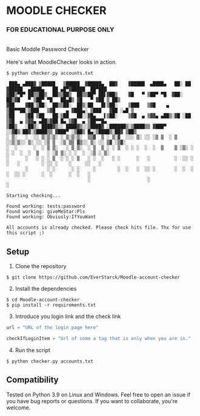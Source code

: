 # MOODLE CHECKER
### FOR EDUCATIONAL PURPOSE ONLY
<br />
Basic Moddle Password Checker
<br />
<br />
Here's what MoodleChecker looks in action.

```
$ python checker.py accounts.txt

 ███▄ ▄███▓ ▒█████   ▒█████  ▓█████▄  ██▓    ▓█████  ▄████▄   ██░ ██ ▓█████  ▄████▄   ██ ▄█▀▓█████  ██▀███  
▓██▒▀█▀ ██▒▒██▒  ██▒▒██▒  ██▒▒██▀ ██▌▓██▒    ▓█   ▀ ▒██▀ ▀█  ▓██░ ██▒▓█   ▀ ▒██▀ ▀█   ██▄█▒ ▓█   ▀ ▓██ ▒ ██▒
▓██    ▓██░▒██░  ██▒▒██░  ██▒░██   █▌▒██░    ▒███   ▒▓█    ▄ ▒██▀▀██░▒███   ▒▓█    ▄ ▓███▄░ ▒███   ▓██ ░▄█ ▒
▒██    ▒██ ▒██   ██░▒██   ██░░▓█▄   ▌▒██░    ▒▓█  ▄ ▒▓▓▄ ▄██▒░▓█ ░██ ▒▓█  ▄ ▒▓▓▄ ▄██▒▓██ █▄ ▒▓█  ▄ ▒██▀▀█▄  
▒██▒   ░██▒░ ████▓▒░░ ████▓▒░░▒████▓ ░██████▒░▒████▒▒ ▓███▀ ░░▓█▒░██▓░▒████▒▒ ▓███▀ ░▒██▒ █▄░▒████▒░██▓ ▒██▒
░ ▒░   ░  ░░ ▒░▒░▒░ ░ ▒░▒░▒░  ▒▒▓  ▒ ░ ▒░▓  ░░░ ▒░ ░░ ░▒ ▒  ░ ▒ ░░▒░▒░░ ▒░ ░░ ░▒ ▒  ░▒ ▒▒ ▓▒░░ ▒░ ░░ ▒▓ ░▒▓░
░  ░      ░  ░ ▒ ▒░   ░ ▒ ▒░  ░ ▒  ▒ ░ ░ ▒  ░ ░ ░  ░  ░  ▒    ▒ ░▒░ ░ ░ ░  ░  ░  ▒   ░ ░▒ ▒░ ░ ░  ░  ░▒ ░ ▒░
░      ░   ░ ░ ░ ▒  ░ ░ ░ ▒   ░ ░  ░   ░ ░      ░   ░         ░  ░░ ░   ░   ░        ░ ░░ ░    ░     ░░   ░ 
       ░       ░ ░      ░ ░     ░        ░  ░   ░  ░░ ░       ░  ░  ░   ░  ░░ ░      ░  ░      ░  ░   ░     
                              ░                     ░                       ░                               

Starting checking...

Found working: tests:password
Found working: giveMeStar:Pls
Found working: Obviusly:IfYouWant

All accounts is already checked. Please check hits file. Thx for use this script ;)
```

## Setup

1) Clone the repository

```
$ git clone https://github.com/EverStarck/Moodle-account-checker
```

2) Install the dependencies

```
$ cd Moodle-account-checker
$ pip install -r requirements.txt
```

3) Introduce you login link and the check link

```python
url = "URL of the login page here"

checkIfLoginItem = "Url of some a tag that is only when you are in."
```


4) Run the script

```
$ python checker.py accounts.txt
```

## Compatibility

Tested on Python 3.9 on Linux and Windows. Feel free to open an issue if you have bug reports or questions. If you want to collaborate, you're welcome.


